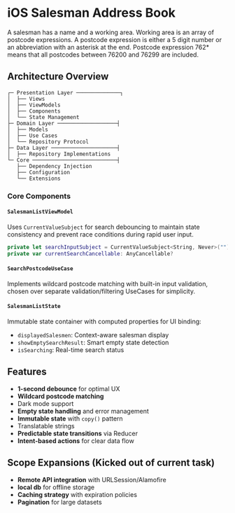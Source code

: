 # iOS Salesman Address Book

A salesman has a name and a working area. Working area is an array of postcode expressions. A postcode expression is either a 5 digit number or an abbreviation with an asterisk at the end. Postcode expression 762* means that all postcodes between 76200 and 76299 are included.

## Architecture Overview


```
┌─ Presentation Layer ──────────────┐
│  ├── Views
│  ├── ViewModels 
│  ├── Components
│  └── State Management 
├─ Domain Layer ───────────────────┤
│  ├── Models 
│  ├── Use Cases 
│  └── Repository Protocol
├─ Data Layer ─────────────────────┤
│  ├── Repository Implementations   
└─ Core ───────────────────────────┤
   ├── Dependency Injection        
   ├── Configuration              
   └── Extensions                 
```

### Core Components

#### `SalesmanListViewModel`
Uses `CurrentValueSubject` for search debouncing to maintain state consistency and prevent race conditions during rapid user input.

```swift
private let searchInputSubject = CurrentValueSubject<String, Never>("")
private var currentSearchCancellable: AnyCancellable?
```

#### `SearchPostcodeUseCase` 
Implements wildcard postcode matching with built-in input validation, chosen over separate validation/filtering UseCases for simplicity.

#### `SalesmanListState`
Immutable state container with computed properties for UI binding:
- `displayedSalesmen`: Context-aware salesman display
- `showEmptySearchResult`: Smart empty state detection
- `isSearching`: Real-time search status


## Features

- **1-second debounce** for optimal UX
- **Wildcard postcode matching**
- Dark mode support
- **Empty state handling** and error management
- **Immutable state** with `copy()` pattern
- Translatable strings
- **Predictable state transitions** via Reducer
- **Intent-based actions** for clear data flow


## Scope Expansions (Kicked out of current task)

- **Remote API integration** with URLSession/Alamofire
- **local db** for offline storage
- **Caching strategy** with expiration policies
- **Pagination** for large datasets
